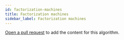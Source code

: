 ```yaml
---
id: factorization-machines
title: Factorization machines
sidebar_label: Factorization machines
---
```


[Open a pull request](https://github.com/AllAlgorithms/algorithms/tree/master/docs/factorization-machines.md) to add the content for this algorithm.